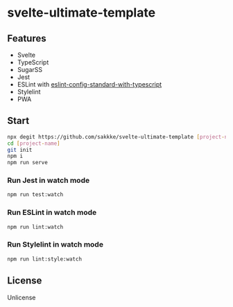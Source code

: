 # svelte-ultimate-template

## Features

- Svelte
- TypeScript
- SugarSS
- Jest
- ESLint with [eslint-config-standard-with-typescript](https://github.com/standard/eslint-config-standard-with-typescript)
- Stylelint
- PWA

## Start

```sh
npx degit https://github.com/sakkke/svelte-ultimate-template [project-name]
cd [project-name]
git init
npm i
npm run serve
```

### Run Jest in watch mode

```sh
npm run test:watch
```

### Run ESLint in watch mode

```sh
npm run lint:watch
```

### Run Stylelint in watch mode

```sh
npm run lint:style:watch
```

## License

Unlicense